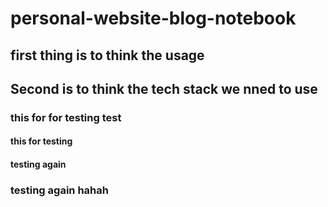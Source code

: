 # personal-website-blog-notebook

## first thing is to think the usage

## Second is to think the tech stack we nned to use

### this for for testing test

#### this for testing 

#### testing again

### testing again hahah 
